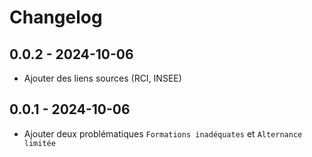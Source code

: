 # Changelog

## 0.0.2 - 2024-10-06
* Ajouter des liens sources (RCI, INSEE)
  
## 0.0.1 - 2024-10-06
* Ajouter deux problématiques `Formations inadéquates`  et `Alternance limitée`
